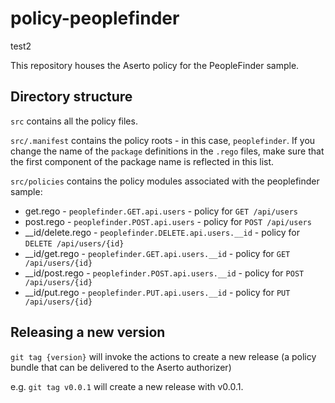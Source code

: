 # policy-peoplefinder

test2

This repository houses the Aserto policy for the PeopleFinder sample.

## Directory structure

`src` contains all the policy files. 

`src/.manifest` contains the policy roots - in this case, `peoplefinder`. If you change the name of the `package` definitions in the `.rego` files, make sure that the first component of the package name is reflected in this list.

`src/policies` contains the policy modules associated with the peoplefinder sample:

* get.rego - `peoplefinder.GET.api.users` - policy for `GET /api/users`
* post.rego - `peoplefinder.POST.api.users` - policy for `POST /api/users`
* __id/delete.rego - `peoplefinder.DELETE.api.users.__id` - policy for `DELETE /api/users/{id}`
* __id/get.rego - `peoplefinder.GET.api.users.__id` - policy for `GET /api/users/{id}`
* __id/post.rego - `peoplefinder.POST.api.users.__id` - policy for `POST /api/users/{id}`
* __id/put.rego - `peoplefinder.PUT.api.users.__id` - policy for `PUT /api/users/{id}`

## Releasing a new version

`git tag {version}` will invoke the actions to create a new release (a policy bundle that can be delivered to the Aserto authorizer)

e.g. `git tag v0.0.1` will create a new release with v0.0.1.

